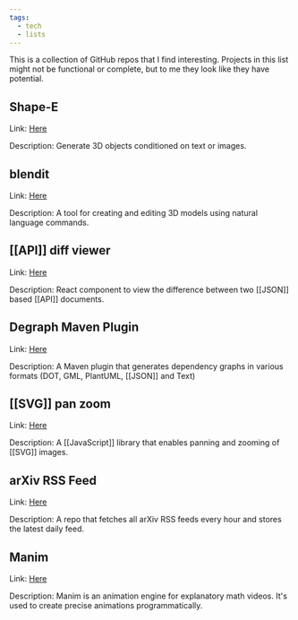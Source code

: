 ```yaml
---
tags:
  - tech
  - lists
---
```

This is a collection of GitHub repos that I find interesting.
Projects in this list might not be functional or complete, but to me they look like they have potential.

## Shape-E
Link: [Here](https://github.com/openai/shap-e)

Description: Generate 3D objects conditioned on text or images.
## blendit
Link: [Here](https://github.com/imaginelenses/blendit)

Description: A tool for creating and editing 3D models using natural language commands.
## [[API]] diff viewer
Link: [Here](https://github.com/udamir/api-diff-viewer)

Description: React component to view the difference between two [[JSON]] based [[API]] documents.
## Degraph Maven Plugin
Link: [Here](https://github.com/ferstl/depgraph-maven-plugin)

Description: A Maven plugin that generates dependency graphs in various formats (DOT, GML, PlantUML, [[JSON]] and Text)
## [[SVG]] pan zoom
Link: [Here](https://github.com/bumbu/svg-pan-zoom)

Description: A [[JavaScript]] library that enables panning and zooming of [[SVG]] images.
## arXiv RSS Feed
Link: [Here](https://github.com/ehijano/rss_fetch)

Description: A repo that fetches all arXiv RSS feeds every hour and stores the latest daily feed.
## Manim
Link: [Here](https://github.com/ManimCommunity/manim)

Description: Manim is an animation engine for explanatory math videos. It's used to create precise animations programmatically.